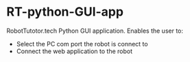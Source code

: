# RT-python-GUI-app

RobotTutotor.tech Python GUI application. Enables the user to:
  - Select the PC com port the robot is connect to 
  - Connect the web application to the robot
